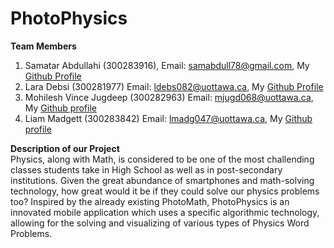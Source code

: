 # PhotoPhysics
**Team Members**
1. Samatar Abdullahi (300283916), Email: samabdull78@gmail.com, My [Github Profile](https://github.com/samabdull78)
2. Lara Debsi (300281977) Email: ldebs082@uottawa.ca, My [Github Profile](https://github.com/LaraDebsi)
3. Mohilesh Vince Jugdeep (300282963) Email: mjugd068@uottawa.ca, My [Github profile](https://github.com/MohileshVince)
4. Liam Madgett (300283842) Email: lmadg047@uottawa.ca, My [Github profile](https://github.com/LiamMadgett)

**Description of our Project**\
Physics, along with Math, is considered to be one of the most challending classes students take in High School as well as in post-secondary institutions. Given the great abundance of smartphones and math-solving technology, how great would it be if they could solve our physics problems too? Inspired by the already existing PhotoMath, PhotoPhysics is an innovated mobile application which uses a specific algorithmic technology, allowing for the solving and visualizing of various types of Physics Word Problems. 
